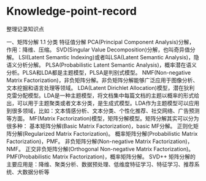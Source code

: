 # Knowledge-point-record
整理记录知识点

一、矩阵分解
1.1 分类
特征值分解
PCA(Principal Component Analysis)分解，作用：降维、压缩。
SVD(Singular Value Decomposition)分解，也叫奇异值分解。
LSI(Latent Semantic Indexing)或者叫LSA(Latent Semantic Analysis)，隐语义分析分解。
PLSA(Probabilistic Latent Semantic Analysis)，概率潜在语义分析。PLSA和LDA都是主题模型，PLSA是判别式模型。
NMF(Non-negative Matrix Factorization)，非负矩阵分解。非负矩阵分解能够广泛应用于图像分析、文本挖掘和语言处理等领域。
LDA(Latent Dirichlet Allocation)模型，潜在狄利克雷分配模型。LDA是一种主题模型，将文档集中每篇文档的主题以概率的形式给出，可以用于主题聚类或者文本分类，是生成式模型。LDA作为主题模型可以应用到很多领域，比如：文本情感分析、文本分类、个性化推荐、社交网络、广告预测等方面。
MF(Matrix Factorization)模型，矩阵分解模型。矩阵分解其实可以分为很多种：
基本矩阵分解(Basic Matrix Factorization)，basic MF分解。
正则化矩阵分解(Regularized Matrix Factorization)。
概率矩阵分解(Probabilistic Matrix Factorization)，PMF。
非负矩阵分解(Non-negative Matrix Factorization)，NMF。
正交非负矩阵分解(Orthogonal Non-negative Matrix Factorization)。
PMF(Probabilistic Matrix Factorization)，概率矩阵分解。
SVD++
矩阵分解的主要应用是：降维、聚类分析、数据预处理、低维度特征学习、特征学习、推荐系统、大数据分析等
